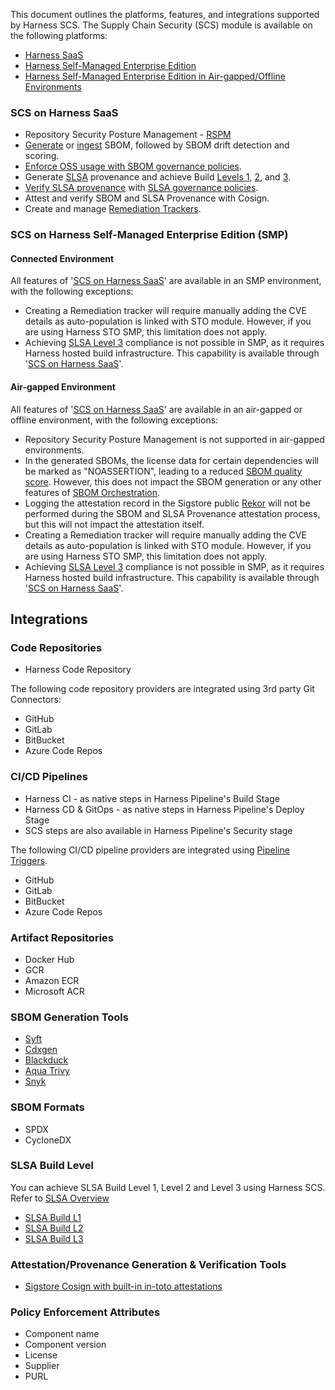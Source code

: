 This document outlines the platforms, features, and integrations supported by Harness SCS.
The Supply Chain Security (SCS) module is available on the following platforms:
- [Harness SaaS](#scs-on-harness-saas)
- [Harness Self-Managed Enterprise Edition](#connected-environment)
- [Harness Self-Managed Enterprise Edition in Air-gapped/Offline Environments](#air-gapped-environment)

### SCS on Harness SaaS
- Repository Security Posture Management - [RSPM](../repository-security-posture-management-rspm.md)
- [Generate](../sbom/generate-sbom.md) or [ingest](../sbom/ingest-sbom-data.md) SBOM, followed by SBOM drift detection and scoring.
- [Enforce OSS usage with SBOM governance policies](../sbom-policies/enforce-sbom-policies.md).
- Generate [SLSA](../slsa/overview.md) provenance and achieve Build [Levels 1](../slsa/overview.md#how-to-comply-with-slsa-level-1), [2](../slsa/overview.md#how-to-comply-with-slsa-level-2), and [3](../slsa/overview.md#how-to-comply-with-slsa-level-3).
- [Verify SLSA provenance](../slsa/verify-slsa.md) with [SLSA governance policies](../slsa/verify-slsa.md#enforce-policies-on-slsa-provenance).
- Attest and verify SBOM and SLSA Provenance with Cosign.
- Create and manage [Remediation Trackers](../remediation-tracker/overview.md).

### SCS on Harness Self-Managed Enterprise Edition (SMP)

#### Connected Environment
All features of '[SCS on Harness SaaS](#scs-on-harness-saas)' are available in an SMP environment, with the following exceptions:

- Creating a Remediation tracker will require manually adding the CVE details as auto-population is linked with STO module. However, if you are using Harness STO SMP, this limitation does not apply.
- Achieving [SLSA Level 3](../slsa/overview.md#how-to-comply-with-slsa-level-3) compliance is not possible in SMP, as it requires Harness hosted build infrastructure. This capability is available through '[SCS on Harness SaaS](#scs-on-harness-saas)'.


#### Air-gapped Environment
All features of '[SCS on Harness SaaS](#scs-on-harness-saas)' are available in an air-gapped or offline environment, with the following exceptions:

- Repository Security Posture Management is not supported in air-gapped environments.
- In the generated SBOMs, the license data for certain dependencies will be marked as "NOASSERTION", leading to a reduced [SBOM quality score](../sbom/sbom-score.md). However, this does not impact the SBOM generation or any other features of [SBOM Orchestration](../sbom/generate-sbom.md).
- Logging the attestation record in the Sigstore public [Rekor](https://docs.sigstore.dev/logging/overview/) will not be performed during the SBOM and SLSA Provenance attestation process, but this will not impact the attestation itself.
- Creating a Remediation tracker will require manually adding the CVE details as auto-population is linked with STO module. However, if you are using Harness STO SMP, this limitation does not apply.
- Achieving [SLSA Level 3](../slsa/overview.md#how-to-comply-with-slsa-level-3) compliance is not possible in SMP, as it requires Harness hosted build infrastructure. This capability is available through '[SCS on Harness SaaS](#scs-on-harness-saas)'.

## Integrations
### Code Repositories

* Harness Code Repository

The following code repository providers are integrated using 3rd party Git Connectors:

* GitHub 
* GitLab
* BitBucket
* Azure Code Repos

### CI/CD Pipelines

* Harness CI - as native steps in Harness Pipeline's Build Stage
* Harness CD & GitOps - as native steps in Harness Pipeline's Deploy Stage
* SCS steps are also available in Harness Pipeline's Security stage

The following CI/CD pipeline providers are integrated using [Pipeline Triggers](/docs/platform/triggers/triggering-pipelines.md).

* GitHub
* GitLab
* BitBucket 
* Azure Code Repos

### Artifact Repositories

* Docker Hub
* GCR
* Amazon ECR
* Microsoft ACR

### SBOM Generation Tools

* [Syft](/docs/software-supply-chain-assurance/sbom/generate-sbom.md)
* [Cdxgen](https://github.com/CycloneDX/cdxgen/)
* [Blackduck](/docs/software-supply-chain-assurance/sbom/generate-sbom-blackduck.md)
* [Aqua Trivy](/docs/software-supply-chain-assurance/sbom/generate-sbom-aqua-trivy.md)
* [Snyk](/docs/software-supply-chain-assurance/sbom/generate-sbom-snyk.md)

### SBOM Formats

* SPDX 
* CycloneDX

### SLSA Build Level
You can achieve SLSA Build Level 1, Level 2 and Level 3 using Harness SCS. Refer to [SLSA Overview](../slsa/overview.md)
* [SLSA Build L1](../slsa/overview.md#how-to-comply-with-slsa-level-1)
* [SLSA Build L2](../slsa/overview.md#how-to-comply-with-slsa-level-2)
* [SLSA Build L3](../slsa/overview.md#how-to-comply-with-slsa-level-3)


### Attestation/Provenance Generation & Verification Tools

* [Sigstore Cosign with built-in in-toto attestations](https://docs.sigstore.dev/verifying/attestation/)

### Policy Enforcement Attributes

* Component name
* Component version
* License
* Supplier
* PURL
